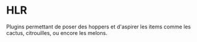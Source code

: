 # HLR
Plugins permettant de poser des hoppers et d'aspirer les items comme les cactus, citrouilles, ou encore les melons.
